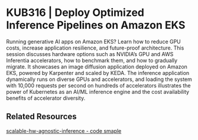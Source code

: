 # KUB316 | Deploy Optimized Inference Pipelines on Amazon EKS
Running generative AI apps on Amazon EKS? Learn how to reduce GPU costs, increase application resilience, and future-proof architecture. This session discusses hardware options such as NVIDIA’s GPU and AWS Inferentia accelerators, how to benchmark them, and how to gradually migrate. It showcases an image diffusion application deployed on Amazon EKS, powered by Karpenter and scaled by KEDA. The inference application dynamically runs on diverse GPUs and accelerators, and loading the system with 10,000 requests per second on hundreds of accelerators illustrates the power of Kubernetes as an AI/ML inference engine and the cost availability benefits of accelerator diversity.

## Related Resources
[scalable-hw-agnostic-inference - code smaple](https://github.com/aws-samples/scalable-hw-agnostic-inference)
